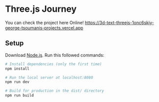 # Three.js Journey

You can check the project here Online!
https://3d-text-threejs-1onc6skjy-george-tsoumanis-projects.vercel.app


## Setup
Download [Node.js](https://nodejs.org/en/download/).
Run this followed commands:

``` bash
# Install dependencies (only the first time)
npm install

# Run the local server at localhost:8080
npm run dev

# Build for production in the dist/ directory
npm run build
```
